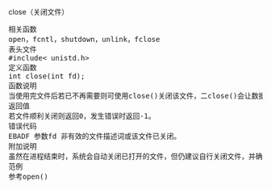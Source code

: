 close（关闭文件）
<pre>相关函数
open，fcntl，shutdown，unlink，fclose
表头文件
#include< unistd.h>
定义函数
int close(int fd);
函数说明
当使用完文件后若已不再需要则可使用close()关闭该文件，二close()会让数据写回磁盘，并释放该文件所占用的资源。参数fd为先前由open()或creat()所返回的文件描述词。
返回值
若文件顺利关闭则返回0，发生错误时返回-1。
错误代码
EBADF 参数fd 非有效的文件描述词或该文件已关闭。
附加说明
虽然在进程结束时，系统会自动关闭已打开的文件，但仍建议自行关闭文件，并确实检查返回值。
范例
参考open()</pre>